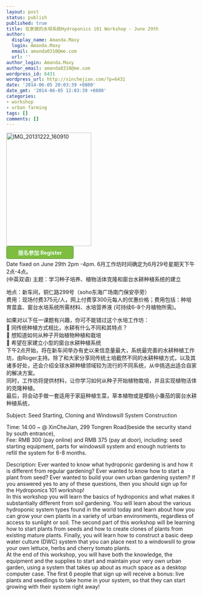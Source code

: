 ```yaml
---
layout: post
status: publish
published: true
title: 在家做的水培系统Hydroponics 101 Workshop - June 29th
author:
  display_name: Amanda.Maxy
  login: Amanda.Maxy
  email: amanda0310@me.com
  url: ''
author_login: Amanda.Maxy
author_email: amanda0310@me.com
wordpress_id: 6431
wordpress_url: http://xinchejian.com/?p=6431
date: '2014-06-05 20:03:39 +0800'
date_gmt: '2014-06-05 12:03:39 +0800'
categories:
- workshop
- urban farming
tags: []
comments: []
---
```

<p><a href="http://xinchejian.com/wp-content/uploads/2013/12/IMG_20131222_160910.jpg"><img class="alignnone size-medium wp-image-6167" src="http://xinchejian.com/wp-content/uploads/2013/12/IMG_20131222_160910-225x300.jpg" alt="IMG_20131222_160910" width="225" height="300" /></a><br />
<a style="background: none repeat scroll 0 0 #7EBD40;color: #F2FFFF;font-weight:700;border: 1px solid #4A8F32;border-radius: 4px 4px 4px 4px;cursor: pointer;display: inline-block;font-size: 14px;margin-bottom: 3px;overflow: visible;padding: 6px 30px;text-decoration: none;" href="http://www.vasee.com/event/view.jsp?inid=ff80808145f542f001466bd35caa0c96" target="_blank" id="ied_button_show" alt="报名参加在家就能实现的水耕种植（蔬菜）系统Hydroponics 101 Workshop" title="报名参加">报名参加 Register</a><br />
<a> Date fixed on June 29th 2pm -4pm. 6月工作坊时间确定为6月29号星期天下午2点-4点。 </a><br />
(中英双语) 主题：学习种子培养、植物活体克隆和窗台水耕种植系统的建立</p>
<p>地点：新车间，铜仁路299号（soho东海广场南门保安亭旁）<br />
费用：现场付费375元/人，网上付费享300元每人的优惠价格；费用包括：种培育苗盒、窗台水培系统所需材料、水培营养液 (可持续6-8个月植物所需)。</p>
<p>如果对以下任一课题有兴趣，你可不能错过这个水培工作坊：<br />
 同传统种植方式相比，水耕有什么不同和其特点？<br />
 想知道如何从种子开始植物种植和栽培<br />
 希望在家建立小型的窗台水耕种植系统<br />
下午2点开始，将在新车间举办有史以来信息量最大，系统最完善的水耕种植工作坊，由Roger主持。除了和大家分享同传统土培截然不同的水耕种植方式，以及其诸多好处，还会介绍全球水耕种植领域较为流行的不同系统，从中挑选出适合自家的解决方案。<br />
同时，工作坊将提供材料，让你学习如何从种子开始植物栽培，并且实现植物活体的克隆种植。<br />
最后，将会动手做一套适用于家庭种植生菜，草本植物或是樱桃小番茄的窗台水耕种植系统，</p>
<p>Subject: Seed Starting, Cloning and Windowsill System Construction</p>
<p>Time: 14:00 ~ @ XinCheJian, 299 Tongren Road(beside the security stand by south entrance),<br />
Fee: RMB 300 (pay online) and RMB 375 (pay at door), including: seed starting equipment, parts for windowsill system and enough nutrients to refill the system for 6-8 months.</p>
<p>Description: Ever wanted to know what hydroponic gardening is and how it is different from regular gardening? Ever wanted to know how to start a plant from seed? Ever wanted to build your own urban gardening system? If you answered yes to any of these questions, then you should sign up for the Hydroponics 101 workshop!<br />
In this workshop you will learn the basics of hydroponics and what makes it substantially different from soil gardening. You will learn about the various hydroponic system types found in the world today and learn about how you can grow your own plants in a variety of urban environments, regardless of access to sunlight or soil. The second part of this workshop will be learning how to start plants from seeds and how to create clones of plants from existing mature plants. Finally, you will learn how to construct a basic deep water culture (DWC) system that you can place next to a windowsill to grow your own lettuce, herbs and cherry tomato plants.<br />
At the end of this workshop, you will have both the knowledge, the equipment and the supplies to start and maintain your very own urban garden, using a system that takes up about as much space as a desktop computer case. The first 6 people that sign up will receive a bonus: live plants and seedlings to take home in your system, so that they can start growing with their system right away!</p>
